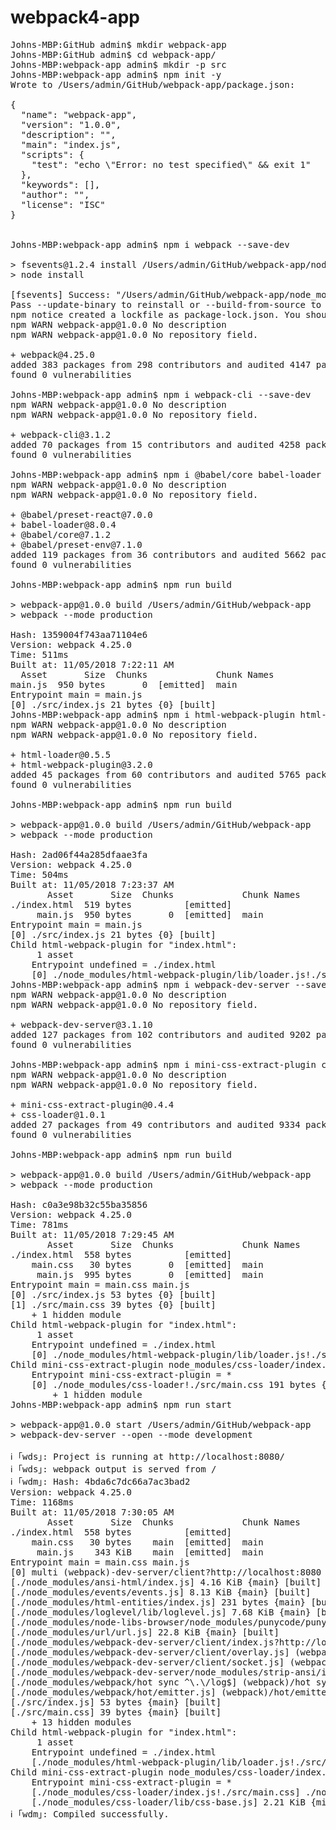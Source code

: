 # webpack4-app

<pre>
Johns-MBP:GitHub admin$ mkdir webpack-app
Johns-MBP:GitHub admin$ cd webpack-app/
Johns-MBP:webpack-app admin$ mkdir -p src
Johns-MBP:webpack-app admin$ npm init -y
Wrote to /Users/admin/GitHub/webpack-app/package.json:

{
  "name": "webpack-app",
  "version": "1.0.0",
  "description": "",
  "main": "index.js",
  "scripts": {
    "test": "echo \"Error: no test specified\" && exit 1"
  },
  "keywords": [],
  "author": "",
  "license": "ISC"
}


Johns-MBP:webpack-app admin$ npm i webpack --save-dev

> fsevents@1.2.4 install /Users/admin/GitHub/webpack-app/node_modules/fsevents
> node install

[fsevents] Success: "/Users/admin/GitHub/webpack-app/node_modules/fsevents/lib/binding/Release/node-v64-darwin-x64/fse.node" already installed
Pass --update-binary to reinstall or --build-from-source to recompile
npm notice created a lockfile as package-lock.json. You should commit this file.
npm WARN webpack-app@1.0.0 No description
npm WARN webpack-app@1.0.0 No repository field.

+ webpack@4.25.0
added 383 packages from 298 contributors and audited 4147 packages in 11.944s
found 0 vulnerabilities

Johns-MBP:webpack-app admin$ npm i webpack-cli --save-dev
npm WARN webpack-app@1.0.0 No description
npm WARN webpack-app@1.0.0 No repository field.

+ webpack-cli@3.1.2
added 70 packages from 15 contributors and audited 4258 packages in 4.101s
found 0 vulnerabilities

Johns-MBP:webpack-app admin$ npm i @babel/core babel-loader @babel/preset-env @babel/preset-react --save-dev
npm WARN webpack-app@1.0.0 No description
npm WARN webpack-app@1.0.0 No repository field.

+ @babel/preset-react@7.0.0
+ babel-loader@8.0.4
+ @babel/core@7.1.2
+ @babel/preset-env@7.1.0
added 119 packages from 36 contributors and audited 5662 packages in 6.515s
found 0 vulnerabilities

Johns-MBP:webpack-app admin$ npm run build

> webpack-app@1.0.0 build /Users/admin/GitHub/webpack-app
> webpack --mode production

Hash: 1359004f743aa71104e6
Version: webpack 4.25.0
Time: 511ms
Built at: 11/05/2018 7:22:11 AM
  Asset       Size  Chunks             Chunk Names
main.js  950 bytes       0  [emitted]  main
Entrypoint main = main.js
[0] ./src/index.js 21 bytes {0} [built]
Johns-MBP:webpack-app admin$ npm i html-webpack-plugin html-loader --save-dev
npm WARN webpack-app@1.0.0 No description
npm WARN webpack-app@1.0.0 No repository field.

+ html-loader@0.5.5
+ html-webpack-plugin@3.2.0
added 45 packages from 60 contributors and audited 5765 packages in 4.725s
found 0 vulnerabilities

Johns-MBP:webpack-app admin$ npm run build

> webpack-app@1.0.0 build /Users/admin/GitHub/webpack-app
> webpack --mode production

Hash: 2ad06f44a285dfaae3fa
Version: webpack 4.25.0
Time: 504ms
Built at: 11/05/2018 7:23:37 AM
       Asset       Size  Chunks             Chunk Names
./index.html  519 bytes          [emitted]  
     main.js  950 bytes       0  [emitted]  main
Entrypoint main = main.js
[0] ./src/index.js 21 bytes {0} [built]
Child html-webpack-plugin for "index.html":
     1 asset
    Entrypoint undefined = ./index.html
    [0] ./node_modules/html-webpack-plugin/lib/loader.js!./src/index.html 516 bytes {0} [built]
Johns-MBP:webpack-app admin$ npm i webpack-dev-server --save-dev
npm WARN webpack-app@1.0.0 No description
npm WARN webpack-app@1.0.0 No repository field.

+ webpack-dev-server@3.1.10
added 127 packages from 102 contributors and audited 9202 packages in 6.79s
found 0 vulnerabilities

Johns-MBP:webpack-app admin$ npm i mini-css-extract-plugin css-loader --save-dev
npm WARN webpack-app@1.0.0 No description
npm WARN webpack-app@1.0.0 No repository field.

+ mini-css-extract-plugin@0.4.4
+ css-loader@1.0.1
added 27 packages from 49 contributors and audited 9334 packages in 5.14s
found 0 vulnerabilities

Johns-MBP:webpack-app admin$ npm run build

> webpack-app@1.0.0 build /Users/admin/GitHub/webpack-app
> webpack --mode production

Hash: c0a3e98b32c55ba35856
Version: webpack 4.25.0
Time: 781ms
Built at: 11/05/2018 7:29:45 AM
       Asset       Size  Chunks             Chunk Names
./index.html  558 bytes          [emitted]  
    main.css   30 bytes       0  [emitted]  main
     main.js  995 bytes       0  [emitted]  main
Entrypoint main = main.css main.js
[0] ./src/index.js 53 bytes {0} [built]
[1] ./src/main.css 39 bytes {0} [built]
    + 1 hidden module
Child html-webpack-plugin for "index.html":
     1 asset
    Entrypoint undefined = ./index.html
    [0] ./node_modules/html-webpack-plugin/lib/loader.js!./src/index.html 516 bytes {0} [built]
Child mini-css-extract-plugin node_modules/css-loader/index.js!src/main.css:
    Entrypoint mini-css-extract-plugin = *
    [0] ./node_modules/css-loader!./src/main.css 191 bytes {0} [built]
        + 1 hidden module
Johns-MBP:webpack-app admin$ npm run start

> webpack-app@1.0.0 start /Users/admin/GitHub/webpack-app
> webpack-dev-server --open --mode development

ℹ ｢wds｣: Project is running at http://localhost:8080/
ℹ ｢wds｣: webpack output is served from /
ℹ ｢wdm｣: Hash: 4bda6c7dc66a7ac3bad2
Version: webpack 4.25.0
Time: 1168ms
Built at: 11/05/2018 7:30:05 AM
       Asset       Size  Chunks             Chunk Names
./index.html  558 bytes          [emitted]  
    main.css   30 bytes    main  [emitted]  main
     main.js    343 KiB    main  [emitted]  main
Entrypoint main = main.css main.js
[0] multi (webpack)-dev-server/client?http://localhost:8080 ./src 40 bytes {main} [built]
[./node_modules/ansi-html/index.js] 4.16 KiB {main} [built]
[./node_modules/events/events.js] 8.13 KiB {main} [built]
[./node_modules/html-entities/index.js] 231 bytes {main} [built]
[./node_modules/loglevel/lib/loglevel.js] 7.68 KiB {main} [built]
[./node_modules/node-libs-browser/node_modules/punycode/punycode.js] 14.3 KiB {main} [built]
[./node_modules/url/url.js] 22.8 KiB {main} [built]
[./node_modules/webpack-dev-server/client/index.js?http://localhost:8080] (webpack)-dev-server/client?http://localhost:8080 7.78 KiB {main} [built]
[./node_modules/webpack-dev-server/client/overlay.js] (webpack)-dev-server/client/overlay.js 3.58 KiB {main} [built]
[./node_modules/webpack-dev-server/client/socket.js] (webpack)-dev-server/client/socket.js 1.05 KiB {main} [built]
[./node_modules/webpack-dev-server/node_modules/strip-ansi/index.js] (webpack)-dev-server/node_modules/strip-ansi/index.js 161 bytes {main} [built]
[./node_modules/webpack/hot sync ^\.\/log$] (webpack)/hot sync nonrecursive ^\.\/log$ 170 bytes {main} [built]
[./node_modules/webpack/hot/emitter.js] (webpack)/hot/emitter.js 75 bytes {main} [built]
[./src/index.js] 53 bytes {main} [built]
[./src/main.css] 39 bytes {main} [built]
    + 13 hidden modules
Child html-webpack-plugin for "index.html":
     1 asset
    Entrypoint undefined = ./index.html
    [./node_modules/html-webpack-plugin/lib/loader.js!./src/index.html] 516 bytes {0} [built]
Child mini-css-extract-plugin node_modules/css-loader/index.js!src/main.css:
    Entrypoint mini-css-extract-plugin = *
    [./node_modules/css-loader/index.js!./src/main.css] ./node_modules/css-loader!./src/main.css 191 bytes {mini-css-extract-plugin} [built]
    [./node_modules/css-loader/lib/css-base.js] 2.21 KiB {mini-css-extract-plugin} [built]
ℹ ｢wdm｣: Compiled successfully.

</pre>
